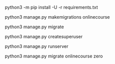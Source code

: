 python3 -m pip install -U -r requirements.txt

python3 manage.py makemigrations onlinecourse

python3 manage.py migrate

python3 manage.py createsuperuser

python3 manage.py runserver

python3 manage.py migrate onlinecourse zero